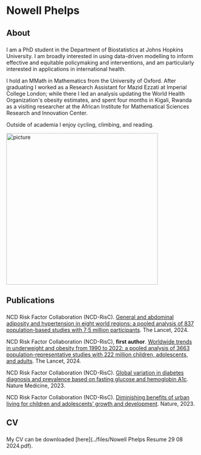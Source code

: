 # Nowell Phelps

## About
### 
I am a PhD student in the Department of Biostatistics at Johns Hopkins University. I am broadly interested in using data-driven modelling to inform effective and equitable policymaking and interventions, and am particularly interested in applications in international health.

I hold an MMath in Mathematics from the University of Oxford. After graduating I worked as a Research Assistant for Mazid Ezzati at Imperial College London; while there I led an analysis updating the World Health Organization's obesity estimates, and spent four months in Kigali, Rwanda as a visiting researcher at the African Institute for Mathematical Sciences Research and Innovation Center.

Outside of academia I enjoy cycling, climbing, and reading.

<img src="../media/me.png" alt="picture" width="400"/>

## Publications
### 
NCD Risk Factor Collaboration (NCD-RisC). [General and abdominal adiposity and hypertension in eight world regions: a pooled analysis of 837 population-based studies with 7·5 million participants](https://www.thelancet.com/journals/lancet/article/PIIS0140-6736%2824%2901405-3/fulltext). The Lancet, 2024.

NCD Risk Factor Collaboration (NCD-RisC), <b>first author</b>. [Worldwide trends in underweight and obesity from 1990 to 2022: a pooled analysis of 3663 population-representative studies with 222 million children, adolescents, and adults](https://www.thelancet.com/journals/lancet/article/PIIS0140-6736%2823%2902750-2/fulltext). The Lancet, 2024.

NCD Risk Factor Collaboration (NCD-RisC). [Global variation in diabetes diagnosis and prevalence based on fasting glucose and hemoglobin A1c](https://www.nature.com/articles/s41591-023-02610-2). Nature Medicine, 2023.

NCD Risk Factor Collaboration (NCD-RisC). [Diminishing benefits of urban living for children and adolescents’ growth and development](https://www.nature.com/articles/s41586-023-05772-8). Nature, 2023.
  

## CV
### 
My CV can be downloaded [here](../files/Nowell Phelps Resume 29 08 2024.pdf).


